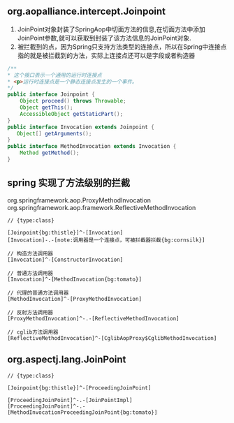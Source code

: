 
## org.aopalliance.intercept.Joinpoint
1. JoinPoint对象封装了SpringAop中切面方法的信息,在切面方法中添加JoinPoint参数,就可以获取到封装了该方法信息的JoinPoint对象.
2. 被拦截到的点，因为Spring只支持方法类型的连接点，所以在Spring中连接点指的就是被拦截到的方法，实际上连接点还可以是字段或者构造器

```java
/**
* 这个接口表示一个通用的运行时连接点
* <p>运行时连接点是一个静态连接点发生的一个事件。
*/
public interface Joinpoint {
	Object proceed() throws Throwable;
	Object getThis();
	AccessibleObject getStaticPart();
}
public interface Invocation extends Joinpoint {
   Object[] getArguments();
}
public interface MethodInvocation extends Invocation {
    Method getMethod();
}
```
## spring 实现了方法级别的拦截
org.springframework.aop.ProxyMethodInvocation
org.springframework.aop.framework.ReflectiveMethodInvocation

```yuml
// {type:class}

[Joinpoint{bg:thistle}]^-[Invocation]
[Invocation]-.-[note:调用器是一个连接点，可被拦截器拦截{bg:cornsilk}]

// 构造方法调用器
[Invocation]^-[ConstructorInvocation]

// 普通方法调用器
[Invocation]^-[MethodInvocation{bg:tomato}]

// 代理的普通方法调用器
[MethodInvocation]^-[ProxyMethodInvocation]

// 反射方法调用器
[ProxyMethodInvocation]^-.-[ReflectiveMethodInvocation]

// cglib方法调用器
[ReflectiveMethodInvocation]^-[CglibAopProxy$CglibMethodInvocation]

```

## org.aspectj.lang.JoinPoint

```yuml
// {type:class}

[Joinpoint{bg:thistle}]^-[ProceedingJoinPoint]

[ProceedingJoinPoint]^-.-[JoinPointImpl]
[ProceedingJoinPoint]^-.-[MethodInvocationProceedingJoinPoint{bg:tomato}]

```